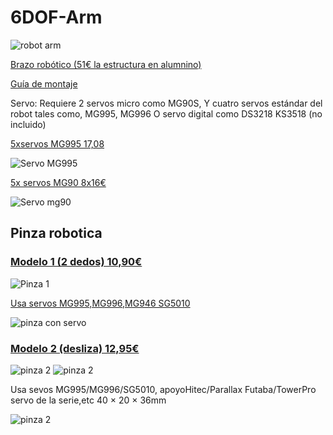 # 6DOF-Arm

![robot arm](./images/26c7ac07-13cc-484d-b85d-46d9bd5284a3.jpg)

[Brazo robótico (51€ la estructura en alumnino)](https://www.banggood.com/es/DIY-6DOF-Aluminum-Robot-Arm-6-Axis-Rotating-Mechanical-Robot-Arm-Kit-p-1085275.html)

[Guía de montaje](https://drive.google.com/file/d/0Bzr4U7GOGvNJWHJMbGhvbFlMQm8/view?usp=sharing)

Servo: Requiere 2 servos micro como MG90S,
Y cuatro servos estándar del robot tales como, MG995, MG996
O servo digital como DS3218 KS3518 (no incluido)

[5xservos MG995 17,08](https://es.aliexpress.com/store/product/5pcs-lot-NEW-MG995-Metal-Gear-High-Torque-Servo-for-HPI-XL-Helicopter-Car-Boat-Hot/1280487_1965956890.html?spm=a219c.search0104.3.33.3L8ylN&ws_ab_test=searchweb0_0,searchweb201602_4_10152_10065_10151_10068_10344_10342_10343_10340_10341_10307_10301_10303_10060_10155_10154_10056_10055_10054_10059_5600015_10534_10533_10532_100031_10099_10338_10339_10103_10102_5590020_10109_10052_10053_10107_10050_10142_10051_10084_10083_5370020_10080_10082_10081_10110_10111_10176_10112_10113_10114_10312_10313_10314_10184_10078_10079_10073,searchweb201603_30,ppcSwitch_2&btsid=8015469f-e921-44b2-a909-1c21311642c0&algo_expid=875928ef-90c2-4ebb-a62e-e90f71e9951a-4&algo_pvid=875928ef-90c2-4ebb-a62e-e90f71e9951a)

![Servo MG995](./images/5-unids-lote-MG995-55g-servos-Metal-Gear-Digital-rc-coche-robot-Servo.jpg)

[5x servos MG90 8x16€](https://es.aliexpress.com/store/product/TIEGOULI-5-unids-lote-MG90S-Metal-gear-Digital-9g-Servo-Para-Rc-Helic-ptero-Del-coche/1280487_32673297329.html)

![Servo mg90](./images/TIEGOULI-5-unids-lote-MG90S-Metal-gear-Digital-9g-Servo-Para-Rc-Helic-ptero-Del-coche.jpg_640x640.jpg)

## Pinza robotica

### [Modelo 1 (2 dedos) 10,90€](https://www.banggood.com/Metal-Gripper-Robot-Arm-Manipulator-Gripper-Claw-p-1016810.html?rmmds=search)

![Pinza 1](./images/fe841088-9bc6-4c50-9572-5a25e0488066.jpg)

[Usa servos MG995,MG996,MG946 SG5010](https://forum.banggood.com/forum-topic-118685.html)

![pinza con servo](./images/20160301010703_39390.jpg)

### [Modelo 2 (desliza) 12,95€](https://es.aliexpress.com/store/product/F05602-Robot-Clamp-Gripper-Bracket-Servo-Mount-Mechanical-Claw-Arm-kit-For-MG995-MG996-SG5010-Servo/100989_967852325.html?spm=a219c.search0204.3.1.9MGqGY&ws_ab_test=searchweb0_0,searchweb201602_4_10152_10065_10151_10068_10344_10342_10343_10340_10341_10307_10301_5600020_10303_10060_10155_10154_10056_10055_10054_10059_10534_10533_10532_100031_10099_10338_10339_10103_10102_5590020_10109_10052_10053_10107_10050_10142_10051_10084_10083_5370020_10080_10082_10081_10110_10111_10176_10112_10113_10114_10312_10313_10314_10184_10078_10079_10073,searchweb201603_25,ppcSwitch_2_ppcChannel&btsid=0e66fa05-ba35-4c8e-9e54-e0ad97cafca8&algo_expid=84f8478e-399b-4a50-8222-9d153f6bf360-0&algo_pvid=84f8478e-399b-4a50-8222-9d153f6bf360)

![pinza 2](./images/F05602-Soporte-de-Montaje-Servo-Robot-Clamp-Pinza-Garra-Mec-nica-Brazo-kit-Para-MG995-MG996.jpg)
![pinza 2](./images/UT8GuOEXmhXXXagOFbXB.jpg)

Usa sevos MG995/MG996/SG5010, apoyoHitec/Parallax Futaba/TowerPro servo de la serie,etc 40 × 20 × 36mm

![pinza 2](./images/UT8gpSEXoXaXXagOFbXD.jpg)
